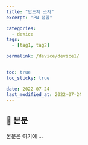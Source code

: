 ```yaml
---
title: "반도체 소자"
excerpt: "PN 접합"

categories:
  - device
tags:
  - [tag1, tag2]

permalink: /device/device1/


toc: true
toc_sticky: true

date: 2022-07-24
last_modified_at: 2022-07-24
---
```


## 🦥 본문

본문은 여기에 ...




